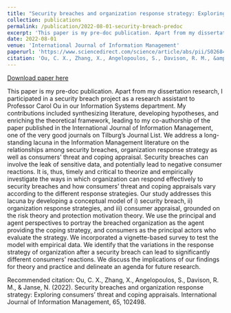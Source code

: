 ```yaml
---
title: "Security breaches and organization response strategy: Exploring consumers’ threat and coping appraisals"
collection: publications
permalink: /publication/2022-08-01-security-breach-predoc 
excerpt: 'This paper is my pre-doc publication. Apart from my dissertation research, I participated in a security breach project as a research assistant to Professor Carol Ou in our Information Systems department. My contributions included synthesizing literature, developing hypotheses, and enriching the theoretical framework, leading to my co-authorship of the paper published in the International Journal of Information Management, one of the very good journals on Tilburg’s Journal List. We address a long-standing lacuna in the Information Management literature on the relationships among security breaches, organization response strategy as well as consumers’ threat and coping appraisal. Security breaches can involve the leak of sensitive data, and potentially lead to negative consumer reactions. It is, thus, timely and critical to theorize and empirically investigate the ways in which organization can respond effectively to security breaches and how consumers’ threat and coping appraisals vary according to the different response strategies. Our study addresses this lacuna by developing a conceptual model of i) security breach, ii) organization response strategies, and iii) consumer appraisal, grounded on the risk theory and protection motivation theory. We use the principal and agent perspectives to portray the breached organization as the agent providing the coping strategy, and consumers as the principal actors who evaluate the strategy. We incorporated a vignette-based survey to test the model with empirical data. We identify that the variations in the response strategy of organization after a security breach can lead to significantly different consumers’ reactions. We discuss the implications of our findings for theory and practice and delineate an agenda for future research.'
date: 2022-08-01
venue: 'International Journal of Information Management'
paperurl: 'https://www.sciencedirect.com/science/article/abs/pii/S0268401222000299 '
citation: 'Ou, C. X., Zhang, X., Angelopoulos, S., Davison, R. M., &amp; Janse, N. (2022). Security breaches and organization response strategy: Exploring consumers’ threat and coping appraisals. International Journal of Information Management, 65, 102498.'
---
```


<a href='https://www.sciencedirect.com/science/article/abs/pii/S0268401222000299 '>Download paper here</a>

This paper is my pre-doc publication. Apart from my dissertation research, I participated in a security breach project as a research assistant to Professor Carol Ou in our Information Systems department. My contributions included synthesizing literature, developing hypotheses, and enriching the theoretical framework, leading to my co-authorship of the paper published in the International Journal of Information Management, one of the very good journals on Tilburg’s Journal List. We address a long-standing lacuna in the Information Management literature on the relationships among security breaches, organization response strategy as well as consumers’ threat and coping appraisal. Security breaches can involve the leak of sensitive data, and potentially lead to negative consumer reactions. It is, thus, timely and critical to theorize and empirically investigate the ways in which organization can respond effectively to security breaches and how consumers’ threat and coping appraisals vary according to the different response strategies. Our study addresses this lacuna by developing a conceptual model of i) security breach, ii) organization response strategies, and iii) consumer appraisal, grounded on the risk theory and protection motivation theory. We use the principal and agent perspectives to portray the breached organization as the agent providing the coping strategy, and consumers as the principal actors who evaluate the strategy. We incorporated a vignette-based survey to test the model with empirical data. We identify that the variations in the response strategy of organization after a security breach can lead to significantly different consumers’ reactions. We discuss the implications of our findings for theory and practice and delineate an agenda for future research.

Recommended citation: Ou, C. X., Zhang, X., Angelopoulos, S., Davison, R. M., & Janse, N. (2022). Security breaches and organization response strategy: Exploring consumers’ threat and coping appraisals. International Journal of Information Management, 65, 102498.